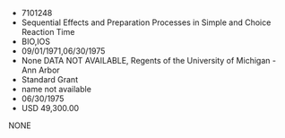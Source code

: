 * 7101248
* Sequential Effects and Preparation Processes in Simple and  Choice Reaction Time
* BIO,IOS
* 09/01/1971,06/30/1975
* None   DATA NOT AVAILABLE, Regents of the University of Michigan - Ann Arbor
* Standard Grant
*   name not available
* 06/30/1975
* USD 49,300.00

NONE